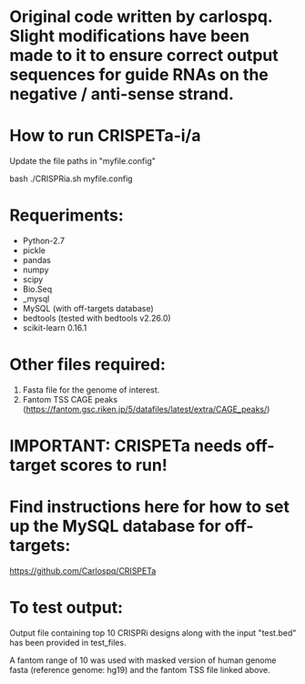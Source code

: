 # Original code written by carlospq. Slight modifications have been made to it to ensure correct output sequences for guide RNAs on the negative / anti-sense strand. 


# How to run CRISPETa-i/a

Update the file paths in "myfile.config"

bash ./CRISPRia.sh myfile.config			
							
# Requeriments:						
  - Python-2.7						
  - pickle					
  - pandas					
  - numpy						
  - scipy						
  - Bio.Seq					
  - _mysql					
  - MySQL (with off-targets database)			
  - bedtools (tested with bedtools v2.26.0)						
  - scikit-learn 0.16.1

# Other files required:

1. Fasta file for the genome of interest. 
2. Fantom TSS CAGE peaks (https://fantom.gsc.riken.jp/5/datafiles/latest/extra/CAGE_peaks/)
   
# IMPORTANT: CRISPETa needs off-target scores to run! 
# Find instructions here for how to set up the MySQL database for off-targets:

https://github.com/Carlospq/CRISPETa

# To test output:

Output file containing top 10 CRISPRi designs along with the input "test.bed" has been provided in test_files. 

A fantom range of 10 was used with masked version of human genome fasta (reference genome: hg19) and the fantom TSS file linked above. 
    
